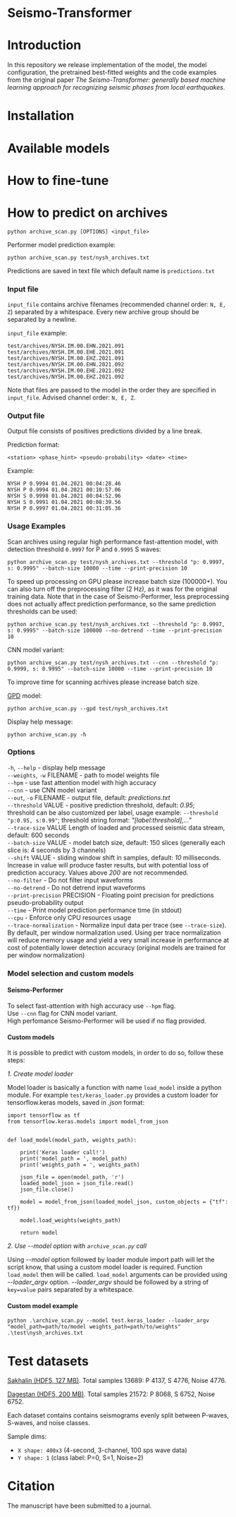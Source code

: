 # Seismo-Transformer

# Introduction

In this repository we release implementation of the model, the model configuration, the pretrained best-fitted weights and the code examples from the original paper _The Seismo-Transformer: generally based machine learning approach for recognizing seismic phases from local earthquakes_. 

# Installation

# Available models

# How to fine-tune

# How to predict on archives

`python archive_scan.py [OPTIONS] <input_file>`

Performer model prediction example:
<br>
```
python archive_scan.py test/nysh_archives.txt
```

Predictions are saved in text file which default name is `predictions.txt`

### Input file
`input_file` contains archive filenames (recommended channel order: `N, E, Z`) 
separated by a whitespace. Every new archive group should be separated by a newline.

`input_file` example:

```
test/archives/NYSH.IM.00.EHN.2021.091 test/archives/NYSH.IM.00.EHE.2021.091 test/archives/NYSH.IM.00.EHZ.2021.091
test/archives/NYSH.IM.00.EHN.2021.092 test/archives/NYSH.IM.00.EHE.2021.092 test/archives/NYSH.IM.00.EHZ.2021.092
```

Note that files are passed to the model in the order they are specified in `input_file`. 
Advised channel order: `N, E, Z`.

### Output file
Output file consists of positives predictions divided by a line break.

Prediction format:
<br>
```
<station> <phase_hint> <pseudo-probability> <date> <time>
```

Example:
```
NYSH P 0.9994 01.04.2021 00:04:28.46
NYSH P 0.9994 01.04.2021 00:10:57.06
NYSH S 0.9998 01.04.2021 00:04:52.96
NYSH S 0.9991 01.04.2021 00:08:39.56
NYSH P 0.9997 01.04.2021 00:31:05.36
```

### Usage Examples

Scan archives using regular high performance fast-attention model, with detection threshold `0.9997` for P and `0.9995` S waves:

```
python archive_scan.py test/nysh_archives.txt --threshold "p: 0.9997, s: 0.9995" --batch-size 10000 --time --print-precision 10
```

To speed up processing on GPU please increase batch size (100000+). You can also turn off the preprocessing filter (2 Hz), as it was for the original training data. Note that in the case of Seismo-Performer, less preprocessing does not actually affect prediction performance, so the same prediction thresholds can be used:

```
python archive_scan.py test/nysh_archives.txt --threshold "p: 0.9997, s: 0.9995" --batch-size 100000 --no-detrend --time --print-precision 10
```

CNN model variant:

```
python archive_scan.py test/nysh_archives.txt --cnn --threshold "p: 0.9999, s: 0.9995" --batch-size 10000 --time --print-precision 10
```

To improve time for scanning acrhives please increase batch size.

[GPD](https://pubs.geoscienceworld.org/ssa/bssa/article-abstract/108/5A/2894/546740/Generalized-Seismic-Phase-Detection-with-Deep?redirectedFrom=fulltext) model:
```
python archive_scan.py --gpd test/nysh_archives.txt
```

Display help message:
<br>
```
python archive_scan.py -h
```

### Options
`-h`, `--help` - display help message
<br>`--weights`, `-w` FILENAME - path to model weights file
<br>`--hpm` - use fast attention model with high accuracy
<br>`--cnn` - use CNN model variant
<br>`--out`, `-o` FILENAME - output file, default: *predictions.txt*
<br>`--threshold` VALUE - positive prediction threshold, default: *0.95*;
<br> threshold can be also customized per label, usage example: `--threshold "p:0.95, s:0.99"`;
threshold string format: *"[label:threshold],..."*
<br>`--trace-size` VALUE Length of loaded and processed seismic data stream, default: 600 seconds
<br>`--batch-size` VALUE - model batch size, default: 150 slices 
(generally each slice is: 4 seconds by 3 channels)
<br>`--shift` VALUE - sliding window shift in samples, default: *10* milliseconds. Increase in
value will produce faster results, but with potential loss of prediction accuracy. Values above
*200* are not recommended.
<br>`--no-filter` - Do not filter input waveforms
<br>`--no-detrend` - Do not detrend input waveforms
<br>`--print-precision` PRECISION - Floating point precision for predictions pseudo-probability output
<br>`--time` - Print model prediction performance time (in stdout)
<br>`--cpu` - Enforce only CPU resources usage
<br>`--trace-normalization` - Normalize input data per trace (see `--trace-size`). By default, per window
normalization used. Using per trace normalization will reduce memory usage and yield a very small increase in
performance at cost of potentially lower detection accuracy (original models are trained for per window normalization)


### Model selection and custom models

#### Seismo-Performer

To select fast-attention with high accuracy use `--hpm` flag.
<br>Use `--cnn` flag for CNN model variant.
<br>High perfomance Seismo-Performer will be used if no flag provided.

#### Custom models
It is possible to predict with custom models, in order to do so, follow these steps:

*1. Create model loader*

Model loader is basically a function with name `load_model` inside a python module.
For example `test/keras_loader.py` provides a custom loader for tensorflow.keras models, 
saved in *.json* format:

```aidl
import tensorflow as tf
from tensorflow.keras.models import model_from_json


def load_model(model_path, weights_path):

    print('Keras loader call!')
    print('model_path = ', model_path)
    print('weights_path = ', weights_path)

    json_file = open(model_path, 'r')
    loaded_model_json = json_file.read()
    json_file.close()

    model = model_from_json(loaded_model_json, custom_objects = {"tf": tf})

    model.load_weights(weights_path)

    return model
```

*2. Use --model option with `archive_scan.py` call*

Using *--model* option followed by loader module import path will let the script know, 
that using a custom model loader is required.
Function `load_model` then will be called.
`load_model` arguments can be provided using *--loader_argv* option.
*--loader_argv* should be followed by a string of `key=value` pairs separated by a whitespace.

#### Custom model example
```
python .\archive_scan.py --model test.keras_loader --loader_argv "model_path=path/to/model weights_path=path/to/weights" .\test\nysh_archives.txt
```


# Test datasets

[Sakhalin (HDF5, 127 MB)](https://drive.google.com/file/d/1dH2JF9TQmyB6GpIB_dY1jiWAI5uqp6ED/view?usp=sharing). Total samples 13689: P 4137, S 4776, Noise 4776.

[Dagestan (HDF5, 200 MB)](https://drive.google.com/file/d/156w3I9QVnhkCo0u7wjh-c6xekE9f6B3G/view?usp=sharing). Total samples 21572: P 8068, S 6752, Noise 6752.

Each dataset contains contains seismograms evenly split between P-waves, S-waves, and noise classes. 

Sample dims:
- `X shape: 400x3` (4-second, 3-channel, 100 sps wave data)
- `Y shape: 1` (class label: P=0, S=1, Noise=2)

# Citation

The manuscript have been submitted to a journal.
